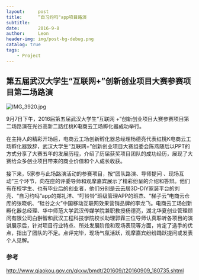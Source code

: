 ```yaml
---
layout:     post
title:      “自习约吗"app项目路演
subtitle:   
date:       2016-9-8
author:     Leon
header-img: img/post-bg-debug.png
catalog: true
tags:
    - Project
---
```


## 第五届武汉大学生“互联网+”创新创业项目大赛参赛项目第二场路演

![IMG_3920.jpg](https://i.loli.net/2018/12/29/5c2781a37a16d.jpg)

9月7日下午，2016届第五届武汉大学生“互联网 +”创新创业项目大赛参赛项目第二场路演在光谷高新二路红桃K电商云工场孵化器成功举行。

在主持人的精彩开场后，电商云工场创新孵化器总经理杨德亮代表红桃K电商云工场孵化器致辞，武汉大学生“互联网+”创新创业项目大赛组委会陈燕随后以PPT的方式分享了大赛五年的发展历程，介绍了历届获奖项目团队的成功经历，展现了大赛给众多创业项目带来的商业价值和个人成长收获。

接下来，5家参与此场路演活动的参赛项目，按“团队路演、导师提问 、现场互动”三个环节，向在座的评委导师和观摩嘉宾展示了精彩纷呈的介绍和答辩。他们有在校学生、也有毕业后的创业者，他们分别是云云居3D-DIY家装平台的刘亮、“自习约吗”app的郑礼洋、“叮铃铃”班级管理APP的班杰、“梯子云”电商云仓库的张晓帆、“硅谷之火”中国移动互联网效果营销品牌的李龙飞。电商云工场创新孵化器总经理、华中师范大学武汉传媒学院兼职教授杨德亮，湖北华夏创业管理顾问有限公司白翀智和武汉工程科技学院校长助理郭霖三位导师认真聆听各项目的演讲展示后，针对项目行业特点、所处发展阶段和现场表现等方面，肯定了选手的优点，指出了团队的不足。点评完毕，现场气氛活跃，观摩嘉宾纷纷踊跃提问或发表个人见解。

### 参考
http://www.qiaokou.gov.cn/qkxw/bmdt/201609/t20160909_180735.shtml

